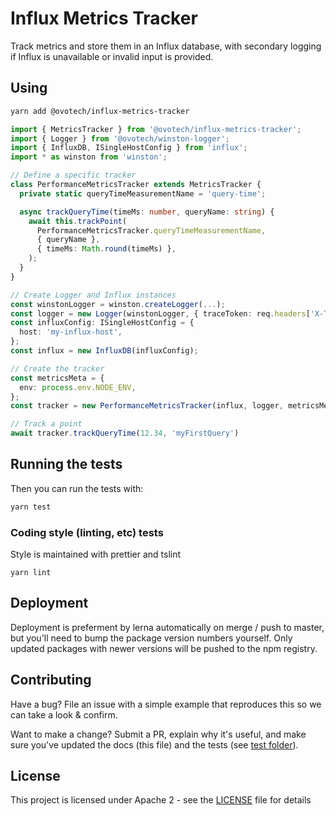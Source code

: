 # Influx Metrics Tracker

Track metrics and store them in an Influx database, with secondary logging if Influx is unavailable or invalid input is provided.

## Using

```bash
yarn add @ovotech/influx-metrics-tracker
```

```typescript
import { MetricsTracker } from '@ovotech/influx-metrics-tracker';
import { Logger } from '@ovotech/winston-logger';
import { InfluxDB, ISingleHostConfig } from 'influx';
import * as winston from 'winston';

// Define a specific tracker
class PerformanceMetricsTracker extends MetricsTracker {
  private static queryTimeMeasurementName = 'query-time';

  async trackQueryTime(timeMs: number, queryName: string) {
    await this.trackPoint(
      PerformanceMetricsTracker.queryTimeMeasurementName,
      { queryName },
      { timeMs: Math.round(timeMs) },
    );
  }
}

// Create Logger and Influx instances
const winstonLogger = winston.createLogger(...);
const logger = new Logger(winstonLogger, { traceToken: req.headers['X-Trace-Token'] });
const influxConfig: ISingleHostConfig = {
  host: 'my-influx-host',
};
const influx = new InfluxDB(influxConfig);

// Create the tracker
const metricsMeta = {
  env: process.env.NODE_ENV,
};
const tracker = new PerformanceMetricsTracker(influx, logger, metricsMeta);

// Track a point
await tracker.trackQueryTime(12.34, 'myFirstQuery')
```

## Running the tests

Then you can run the tests with:

```bash
yarn test
```

### Coding style (linting, etc) tests

Style is maintained with prettier and tslint

```
yarn lint
```

## Deployment

Deployment is preferment by lerna automatically on merge / push to master, but you'll need to bump the package version numbers yourself. Only updated packages with newer versions will be pushed to the npm registry.

## Contributing

Have a bug? File an issue with a simple example that reproduces this so we can take a look & confirm.

Want to make a change? Submit a PR, explain why it's useful, and make sure you've updated the docs (this file) and the tests (see [test folder](test)).

## License

This project is licensed under Apache 2 - see the [LICENSE](LICENSE) file for details
